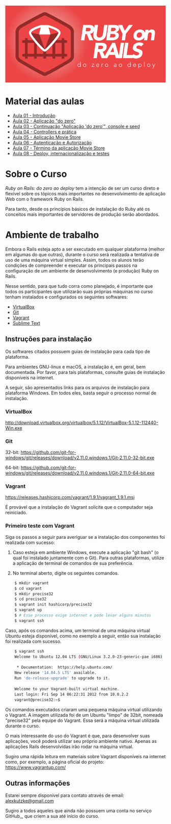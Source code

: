 [//]: # (Title:	Curso Ruby on Rails: do zero ao deploy)
[//]: # (Author:	Prof. Dr. Alexander Robert Kutzke)
[//]: # (Date:		06/02/2017)

![Logo do Curso](logo.png "Logo do Curso")

# Material das aulas

* [Aula 01 - Introdução](https://github.com/alexkutzke/cursoror-material/blob/master/01.md)
* [Aula 02 - Aplicação "do zero"](https://github.com/alexkutzke/cursoror-material/blob/master/02.md)
* [Aula 03 - Continuação "Aplicação 'do zero'", console e seed](https://github.com/alexkutzke/cursoror-material/blob/master/03.md)
* [Aula 04 - Controllers e prática](https://github.com/alexkutzke/cursoror-material/blob/master/04.md)
* [Aula 05 - Aplicação Movie Store](https://github.com/alexkutzke/cursoror-material/blob/master/05.md)
* [Aula 06 - Autenticação e Autorização](https://github.com/alexkutzke/cursoror-material/blob/master/06.md)
* [Aula 07 - Término da aplicação Movie Store](https://github.com/alexkutzke/cursoror-material/blob/master/07.md)
* [Aula 08 - Deploy, internacionalização e testes](https://github.com/alexkutzke/cursoror-material/blob/master/08.md)

# Sobre o Curso

*Ruby on Rails: do zero ao deploy* tem a intenção de ser um curso direto e flexível sobre os tópicos mais importantes no desenvolvimento de aplicação Web com o framework Ruby on Rails.

Para tanto, desde os princípios básicos de instalação do Ruby até os conceitos mais importantes de servidores de produção serão abordados.

# Ambiente de trabalho

Embora o Rails esteja apto a ser executado em qualquer plataforma (melhor em algumas do que outras), durante o curso será realizada a tentativa de uso de uma máquina virtual simples. Assim, todos os alunos terão condições de compreender e executar os principais passos na configuração de um ambiente de desenvolvimento (e produção) Ruby on Rails.

Nesse sentido, para que tudo corra como planejado, é importante que todos os participantes que utilizarão suas próprias máquinas no curso tenham instalados e configurados os seguintes softwares:

* [VirtualBox]
* [Git]
* [Vagrant]
* [Sublime Text]

## Instruções para instalação

Os softwares citados possuem guias de instalação para cada tipo de plataforma.

Para ambientes GNU-linux e macOS, a instalação é, em geral, bem documentada.
Por favor, para tais plataformas, consulte guias de instalação disponíveis na internet.

A seguir, são apresentados links para os arquivos de instalação para plataforma Windows. Em todos eles, basta seguir o processo normal de instalação.

### VirtualBox

http://download.virtualbox.org/virtualbox/5.1.12/VirtualBox-5.1.12-112440-Win.exe

### Git

32-bit:
https://github.com/git-for-windows/git/releases/download/v2.11.0.windows.1/Git-2.11.0-32-bit.exe

64-bit:
https://github.com/git-for-windows/git/releases/download/v2.11.0.windows.1/Git-2.11.0-64-bit.exe

### Vagrant

https://releases.hashicorp.com/vagrant/1.9.1/vagrant_1.9.1.msi

É provável que a instalação do Vagrant solicite que o computador seja reiniciado.

### Primeiro teste com Vagrant

Siga os passos a seguir para averiguar se a instalação dos componentes foi realizada com sucesso:

1) Caso esteja em ambiente Windows, execute a aplicação "git bash" (o qual foi instalado juntamente com o Git). Para outras plataformas, utilize a aplicação de terminal de comandos de sua preferência.

2) No terminal aberto, digite os seguintes comandos.

```bash
	$ mkdir vagrant
	$ cd vagrant
	$ mkdir precise32
	$ cd precise32
	$ vagrant init hashicorp/precise32
	$ vagrant up
	$ # Esse processo exige internet e pode levar alguns minutos
	$ vagrant ssh
```

Caso, após os comandos acima, um terminal de uma máquina virtual Ubuntu esteja disponível, como no exemplo a seguir, então sua instalação foi realizada com sucesso.

```bash
	$ vagrant ssh
	Welcome to Ubuntu 12.04 LTS (GNU/Linux 3.2.0-23-generic-pae i686)

	 * Documentation:  https://help.ubuntu.com/
	New release '14.04.5 LTS' available.
	Run 'do-release-upgrade' to upgrade to it.

	Welcome to your Vagrant-built virtual machine.
	Last login: Fri Sep 14 06:22:31 2012 from 10.0.2.2
	vagrant@precise32:~$
```

Os comandos executados criaram uma pequena máquina virtual utilizando o Vagrant. A imagem utilizada foi de um Ubuntu "limpo" de 32bit, nomeada "precise32" pela equipe do Vagrant. Essa será a máquina virtual utilizada durante o curso.

O mais interessante do uso do Vagrant é que, para desenvolver suas aplicações, você poderá utilizar seu próprio ambiente nativo. Apenas as aplicações Rails desenvolvidas irão rodar na máquina virtual.

Sugiro uma rápida leitura em materiais sobre Vagrant disponíveis na internet como, por exemplo, a página oficial do projeto: https://www.vagrantup.com/

## Outras informações

Estarei sempre disponível para contato através de email: alexkutzke@gmail.com

Sugiro a todos aqueles que ainda não possuem uma conta no serviço GitHub_, que criem a sua até início do curso.

[VirtualBox]: https://www.virtualbox.org/wiki/Downloads
[Git]: https://git-scm.com/downloads
[Vagrant]: https://www.vagrantup.com/
[Sublime Text]: https://www.sublimetext.com/
[GitHub]: http://www.github.com
